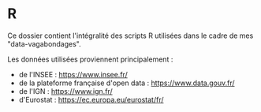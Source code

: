 # R

Ce dossier contient l'intégralité des scripts R utilisées dans le cadre de mes "data-vagabondages". 

Les données utilisées proviennent principalement : 
- de l'INSEE : https://www.insee.fr/
- de la plateforme française d'open data : https://www.data.gouv.fr/
- de l'IGN : https://www.ign.fr/
- d'Eurostat : https://ec.europa.eu/eurostat/fr/
